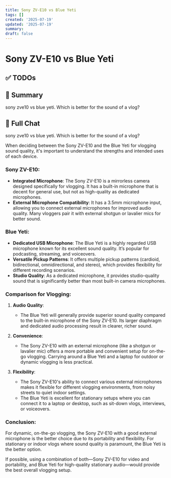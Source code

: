 ```yaml
---
title: Sony ZV-E10 vs Blue Yeti
tags: []
created: '2025-07-19'
updated: '2025-07-19'
summary:
draft: false
---
```


# Sony ZV-E10 vs Blue Yeti

## ✅ TODOs


## 📌 Summary
sony zve10 vs blue yeti. Which is better for the sound of a vlog?

## 🧠 Full Chat


sony zve10 vs blue yeti. Which is better for the sound of a vlog?



When deciding between the Sony ZV-E10 and the Blue Yeti for vlogging sound quality, it's important to understand the strengths and intended uses of each device.

### Sony ZV-E10:
- **Integrated Microphone**: The Sony ZV-E10 is a mirrorless camera designed specifically for vlogging. It has a built-in microphone that is decent for general use, but not as high-quality as dedicated microphones.
- **External Microphone Compatibility**: It has a 3.5mm microphone input, allowing you to connect external microphones for improved audio quality. Many vloggers pair it with external shotgun or lavalier mics for better sound.

### Blue Yeti:
- **Dedicated USB Microphone**: The Blue Yeti is a highly regarded USB microphone known for its excellent sound quality. It’s popular for podcasting, streaming, and voiceovers.
- **Versatile Pickup Patterns**: It offers multiple pickup patterns (cardioid, bidirectional, omnidirectional, and stereo), which provides flexibility for different recording scenarios.
- **Studio Quality**: As a dedicated microphone, it provides studio-quality sound that is significantly better than most built-in camera microphones.

### Comparison for Vlogging:

1. **Audio Quality**:
   - The Blue Yeti will generally provide superior sound quality compared to the built-in microphone of the Sony ZV-E10. Its larger diaphragm and dedicated audio processing result in clearer, richer sound.

2. **Convenience**:
   - The Sony ZV-E10 with an external microphone (like a shotgun or lavalier mic) offers a more portable and convenient setup for on-the-go vlogging. Carrying around a Blue Yeti and a laptop for outdoor or dynamic vlogging is less practical.

3. **Flexibility**:
   - The Sony ZV-E10's ability to connect various external microphones makes it flexible for different vlogging environments, from noisy streets to quiet indoor settings.
   - The Blue Yeti is excellent for stationary setups where you can connect it to a laptop or desktop, such as sit-down vlogs, interviews, or voiceovers.

### Conclusion:
For dynamic, on-the-go vlogging, the Sony ZV-E10 with a good external microphone is the better choice due to its portability and flexibility. For stationary or indoor vlogs where sound quality is paramount, the Blue Yeti is the better option. 

If possible, using a combination of both—Sony ZV-E10 for video and portability, and Blue Yeti for high-quality stationary audio—would provide the best overall vlogging setup.